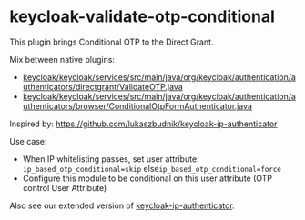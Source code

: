 # keycloak-validate-otp-conditional

This plugin brings Conditional OTP to the Direct Grant.

Mix between native plugins:
- [keycloak/keycloak/services/src/main/java/org/keycloak/authentication/authenticators/directgrant/ValidateOTP.java](https://github.com/keycloak/keycloak/blob/bfce612641a70e106b20b136431f0e4046b5c37f/services/src/main/java/org/keycloak/authentication/authenticators/directgrant/ValidateOTP.java)
- [keycloak/keycloak/services/src/main/java/org/keycloak/authentication/authenticators/browser/ConditionalOtpFormAuthenticator.java](https://github.com/keycloak/keycloak/blob/bfce612641a70e106b20b136431f0e4046b5c37f/services/src/main/java/org/keycloak/authentication/authenticators/browser/ConditionalOtpFormAuthenticator.java)

Inspired by: https://github.com/lukaszbudnik/keycloak-ip-authenticator

Use case:

- When IP whitelisting passes, set user attribute: `ip_based_otp_conditional=skip` else`ip_based_otp_conditional=force`
- Configure this module to be conditional on this user attribute (OTP control User Attribute)

Also see our extended version of [keycloak-ip-authenticator](https://github.com/Nextpertise/keycloak-ip-authenticator).